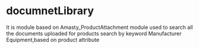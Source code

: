 # documnetLibrary

It is module based on Amasty_ProductAttachment module used to search all the documents uploaded for products search by keyword
Manufacturer Equipment,based on product attribute
